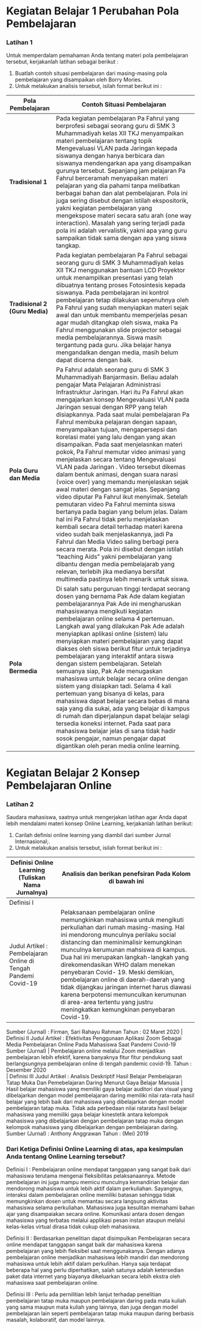 # __Kegiatan Belajar 1 Perubahan Pola Pembelajaran__

### __Latihan 1__

Untuk memperdalam pemahaman Anda tentang materi pola pembelajaran tersebut, kerjakanlah latihan sebagai berikut :

1. Buatlah contoh situasi pembelajaran dari masing-masing pola pembelajaran yang disampaikan oleh Borry Mories.
2. Untuk melakukan analisis tersebut, isilah format berikut ini :


|     __Pola Pembelajaran__      | __Contoh Situasi Pembelajaran__ |
|--------------------------------|---------------------------------|
|__Tradisional 1__               |Pada kegiatan pembelajaran Pa Fahrul yang berprofesi sebagai seorang guru di SMK 3 Muhammadiyah kelas XII TKJ menyampaikan materi pembelajaran tentang topik Mengevaluasi VLAN pada Jaringan kepada siswanya dengan hanya berbicara dan siswanya mendengarkan apa yang disampaikan gurunya tersebut. Sepanjang jam pelajaran Pa Fahrul berceramah menyapaikan materi pelajaran yang dia pahami tanpa melibatkan berbagai bahan dan alat pembelajaran. Pola ini juga sering disebut dengan istilah ekspositorik, yakni kegiatan pembelajaran yang mengekspose materi secara satu arah (one way interaction). Masalah yang sering terjadi pada pola ini adalah vervalistik, yakni apa yang guru sampaikan tidak sama dengan apa yang siswa tangkap.                                |
|__Tradisional 2 (Guru Media)__  |Pada kegiatan pembelajaran Pa Fahrul sebagai seorang guru di SMK 3 Muhammadiyah kelas XII TKJ  menggunakan bantuan LCD Proyektor untuk menampilkan presentasi yang telah dibuatnya tentang proses Fotosintesis kepada siswanya. Pada pembelajaran ini kontrol pembelajaran tetap dilakukan sepenuhnya oleh Pa Fahrul yang sudah menyiapkan materi sejak awal dan untuk membantu memperjelas pesan agar mudah ditangkap oleh siswa, maka Pa Fahrul menggunakan slide projector sebagai media pembelajarannya. Siswa masih tergantung pada guru. Jika belajar hanya mengandalkan dengan media, masih belum dapat dicerna dengan baik.                                 |
|__Pola Guru dan Media__         |Pa Fahrul adalah seorang guru di SMK 3 Muhammadiyah Banjarmasin. Beliau adalah pengajar Mata Pelajaran Administrasi Infrastruktur Jaringan. Hari itu Pa Fahrul akan mengajarkan konsep Mengevaluasi VLAN pada Jaringan sesuai dengan RPP yang telah disiapkannya. Pada saat mulai pembelajaran Pa Fahrul membuka pelajaran dengan sapaan, menyampaikan tujuan, mengapersepsi dan korelasi matei yang lalu dengan yang akan disampaikan. Pada saat menjelasnkan materi pokok, Pa Fahrul memutar video animasi yang menjelaskan secara tentang Mengevaluasi VLAN pada Jaringan . Video tersebut dikemas dalam bentuk animasi, dengan suara narasi (voice over) yang memandu menjelaskan sejak awal materi dengan sangat jelas. Sepanjang video diputar Pa Fahrul ikut menyimak. Setelah pemutaran video Pa Fahrul meminta siswa bertanya pada bagian yang belum jelas. Dalam hal ini Pa Fahrul tidak perlu menjelaskan kembali secara detail terhadap materi karena video sudah baik menjelaskannya, jadi Pa Fahrul dan Media Video saling berbagi pera secara merata. Pola ini disebut dengan istilah “teaching Aids” yakni pembelajaran yang dibantu dengan media pembelajarab yang relevan, terlebih jika medianya bersifat multimedia pastinya lebih menarik untuk siswa.                                                             |
|__Pola Bermedia__               |Di salah satu perguruan tinggi terdapat seorang dosen yang bernama Pak Ade dalam kegiatan pembelajarannya Pak Ade ini mengharuskan mahasiswanya mengikuti kegiatan pembelajaran online selama 4 pertemuan. Langkah awal yang dilakukan Pak Ade adalah menyiapkan aplikasi online (sistem) lalu menyiapkan materi pembelajaran yang dapat diakses oleh siswa berikut fitur untuk terjadinya pembelajaran yang interaktif antara siswa dengan sistem pembelajaran. Setelah semuanya siap, Pak Ade menugaskan mahasiswa untuk belajar secara online dengan sistem yang disiapkan tadi. Selama 4 kali pertemuan yang bisanya di kelas, para mahasiswa dapat belajar secara bebas di mana saja yang dia sukai, ada yang belajar di kampus di rumah dan diperjalanpun dapat belajar selagi tersedia koneksi internet. Pada saat para mahasiswa belajar jelas di sana tidak hadir sosok pengajar, namun pengajar dapat digantikan oleh peran media online learning.                                 |

# __Kegiatan Belajar 2 Konsep Pembelajaran Online__

### __Latihan 2__

Saudara mahasiswa, saatnya untuk mengerjakan latihan agar Anda dapat lebih mendalami materi konsep Online Learning, kerjakanlah latihan berikut:
1. Carilah definisi online learning yang diambil dari sumber Jurnal Internasional;.
2. Untuk melakukan analisis tersebut, isilah format berikut ini :

|__Definisi Online Learning (Tuliskan Nama Jurnalnya)__|__Analisis dan berikan penefsiran Pada Kolom di bawah ini__|
|------------------------------------------------------|-----------------------------------------------------------|
| Definisi I
Judul Artikel : Pembelajaran Online di Tengah Pandemi Covid-19 | Pelaksanaan pembelajaran online memungkinkan mahasiswa untuk mengikuti perkuliahan dari rumah masing-masing. Hal ini mendorong munculnya perilaku social distancing dan meminimalisir kemungkinan munculnya kerumunan mahsiswa di kampus. Dua hal ini merupakan langkah-langkah yang direkomendasikan WHO dalam menekan penyebaran Covid- 19. Meski demikian, pembelajaran online di daerah-daerah yang tidak dijangkau jaringan internet harus diawasi karena berpotensi memunculkan kerumunan di area-area tertentu yang justru meningkatkan kemungkinan penyebaran Covid-19.
Sumber (Jurnal) : Firman, Sari Rahayu Rahman
Tahun : 02 Maret 2020
| Definisi II
Judul Artikel : Efektivitas Penggunaan Aplikasi Zoom Sebagai Media Pembelajaran Online Pada Mahasiswa Saat Pandemi Covid-19 Sumber (Jurnal) | Pembelajaran online melalui Zoom menjadikan pembelajaran lebih efektif, karena banyaknya fitur fitur pendukung saat berlangsungnya pembelajaran online di tengah pandemic covid-19.
Tahun : Desember 2020  
| Definisi III
Judul Artikel : Analisis Deskriptif Hasil Belajar Pembelajaran Tatap Muka Dan Pemebelajaran Daring Menurut Gaya Belajar Manusia | Hasil belajar mahasiswa yang memiliki gaya belajar auditori dan visual yang dibelajarkan dengan model pembelajaran daring memiliki nilai rata-rata hasil belajar yang lebih baik dari mahasiswa yang dibelajarkan dengan model pembelajaran tatap muka. Tidak ada perbedaan nilai ratarata hasil belajar mahasiswa yang memiliki gaya belajar kinestetik antara kelompok mahasiswa yang dibelajarkan dengan pembelajaran tatap muka dengan kelompok mahasiswa yang dibelajarkan dengan pembelajaran daring.
Sumber (Jurnal) : Anthony Anggrawan
Tahun :  (Mei) 2019

### __Dari Ketiga Definisi Online Learning di atas, apa kesimpulan Anda tentang Online Learning tersebut?__
Definisi I      : Pembelajaran online mendapat tanggapan yang sangat baik dari mahasiswa terutama mengenai fleksibilitas pelaksanaannya. Metode pembelajaran ini juga mampu memicu munculnya kemandirian belajar dan mendorong mahasiswa untuk lebih aktif dalam perkuliahan. Sayangnya, interaksi dalam pembelajaran online memiliki batasan sehingga tidak memungkinkan dosen untuk memantau secara langsung aktivitas mahasiswa selama perkuliahan. Mahasiswa juga kesulitan memahami bahan ajar yang disampaiakan secara online. Komunikasi antara dosen dengan mahasiswa yang terbatas melalui applikasi pesan instan ataupun melalui kelas-kelas virtual dirasa tidak cukup oleh mahasiswa.

Definisi II     : Berdasarkan penelitian dapat disimpulkan Pembelajaran secara online mendapat tanggapan sangat baik dar mahasiswa karena pembelajaran yang lebih fleksibel saat menggunakanya. Dengan adanya pembelajaran online menjadikan mahasiswa lebih mandiri dan mendorong mahasiswa untuk lebih aktif dalam perkulihan. Hanya saja terdapat beberapa hal yang perlu diperhatikan, salah satunya adalah ketersedian paket data internet yang biayanya dikeluarkan secara lebih ekstra oleh mahasiswa saat pembelajaran online.

Definisi III    : Perlu ada pernilitian lebih lanjut terhadap penelitian pembelajaran tatap muka maupun pembelajaran daring pada mata kuliah yang sama maupun mata kuliah yang lainnya, dan juga dengan model pembelajaran lain seperti pembelajaran tatap muka maupun daring berbasis masalah, kolaboratif, dan model lainnya.


